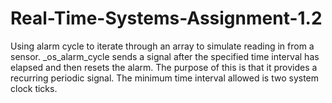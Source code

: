 # Real-Time-Systems-Assignment-1.2

Using alarm cycle to iterate through an array to simulate reading in from a sensor. _os_alarm_cycle sends a signal after the specified time interval has elapsed and then resets the alarm. The purpose of this is that it provides a recurring periodic signal. The minimum time interval allowed is two system clock ticks.
